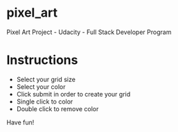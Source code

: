 # pixel_art

Pixel Art Project - Udacity - Full Stack Developer Program

# Instructions

- Select your grid size
- Select your color
- Click submit in order to create your grid
- Single click to color
- Double click to remove color

Have fun!
